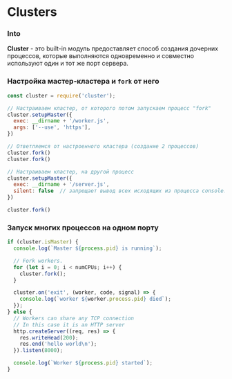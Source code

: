 # Clusters

### Into
**Cluster** - это built-in модуль предоставляет способ создания дочерних процессов, 
которые выполняются одновременно и совместно используют один и тот же порт сервера.

### Настройка мастер-кластера и `fork` от него
```js
const cluster = require('cluster');

// Настраиваем кластер, от которого потом запускаем процесс "fork"
cluster.setupMaster({
  exec: __dirname + '/worker.js',
  args: ['--use', 'https'],
})

// Ответляемся от настроенного кластера (создание 2 процессов)
cluster.fork() 
cluster.fork() 

// Настраиваем кластер, на другой процесс
cluster.setupMaster({
  exec: __dirname + '/server.js',
  silent: false  // запрещает вывод всех исходящих из процесса console.log() и т.д.
})

cluster.fork() 
```

### Запуск многих процессов на одном порту 
```js
if (cluster.isMaster) {
  console.log(`Master ${process.pid} is running`);

  // Fork workers.
  for (let i = 0; i < numCPUs; i++) {
    cluster.fork();
  }

  cluster.on('exit', (worker, code, signal) => {
    console.log(`worker ${worker.process.pid} died`);
  });
} else {
  // Workers can share any TCP connection
  // In this case it is an HTTP server
  http.createServer((req, res) => {
    res.writeHead(200);
    res.end('hello world\n');
  }).listen(8000);

  console.log(`Worker ${process.pid} started`);
}
```

